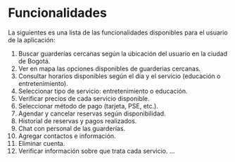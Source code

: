 # Funcionalidades

La siguientes es una lista de las funcionalidades disponibles para el usuario de la aplicación:

1. Buscar guarderías cercanas según la ubicación del usuario en la ciudad de Bogotá.
2. Ver en mapa las opciones disponibles de guarderias cercanas.
3. Consultar horarios disponibles según el día y el servicio (educación o entretenimiento).
4. Seleccionar tipo de servicio: entretenimiento o educación.
5. Verificar precios de cada servicio disponible.
6. Seleccionar método de pago (tarjeta, PSE, etc.).
7. Agendar y cancelar reservas según disponibilidad.
8. Historial de reservas y pagos realizados.
9. Chat con personal de las guarderías.
10. Agregar contactos e información.
11. Eliminar cuenta.
12. Verificar información sobre que trata cada servicio.
...
